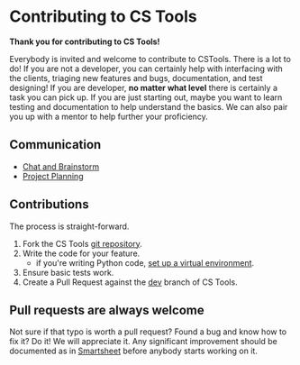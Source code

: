 # Contributing to CS Tools

**Thank you for contributing to CS Tools!**

Everybody is invited and welcome to contribute to CSTools. There is a lot to do! If you
are not a developer, you can certainly help with interfacing with the clients, triaging
new features and bugs, documentation, and test designing! If you are developer, **no
matter what level** there is certainly a task you can pick up. If you are just starting
out, maybe you want to learn testing and documentation to help understand the basics. We
can also pair you up with a mentor to help further your proficiency.

## Communication

- [Chat and Brainstorm][slack-channel]
- [Project Planning][smart-sheet]

## Contributions

The process is straight-forward.

1. Fork the CS Tools [git repository][repo-master].
2. Write the code for your feature.
    - if you're writing Python code, [set up a virtual environment][repo-hack-venv].
3. Ensure basic tests work.
4. Create a Pull Request against the [dev][repo-dev] branch of CS Tools.

## Pull requests are always welcome
Not sure if that typo is worth a pull request? Found a bug and know how to fix it? Do
it! We will appreciate it. Any significant improvement should be documented as in 
[Smartsheet][smart-sheet] before anybody starts working on it.

[slack-channel]: https://slack.com/app_redirect?channel=cstools
[smart-sheet]: https://app.smartsheet.com/sheets/Hfvh6cCfVg8MQrFWmh3R4FgCqQfppXmV3mcW3v31
[repo-master]: https://github.com/thoughtspot/cs_tools
[repo-dev]: https://github.com/thoughtspot/cs_tools/tree/dev
[repo-hack-venv]: https://github.com/thoughtspot/cs_tools/blob/master/best-practices/venv.md

